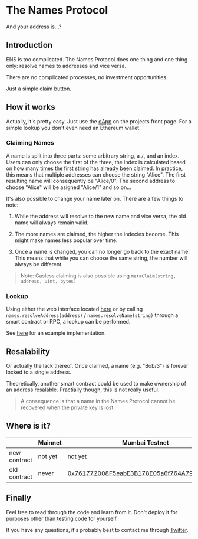 # The Names Protocol
And your address is...?

## Introduction
ENS is too complicated. 
The Names Protocol does one thing and one thing only: resolve names to addresses and vice versa.

There are no complicated processes, no investment opportunities.

Just a simple claim button.

## How it works
Actually, it's pretty easy. 
Just use the [dApp](https://names.nugget.network) on the projects front page.
For a simple lookup you don't even need an Ethereum wallet.

### Claiming Names
A name is split into three parts: some arbitrary string, a `/`, and an index.
Users can only choose the first of the three, the index is calculated based on how many times the first string has already been claimed.
In practice, this means that multiple addresses can choose the string "Alice". The first resulting name will consequently be "Alice/0". The second address to choose "Alice" will be asigned "Alice/1" and so on...

It's also possible to change your name later on. There are a few things to note: 

1) While the address will resolve to the new name and vice versa, the old name will always remain valid.

2) The more names are claimed, the higher the indecies become.
This might make names less popular over time.

3) Once a name is changed, you can no longer go back to the exact name. 
This means that while you can choose the same string, the number will always be different.

>Note: Gasless claiming is also possible using `metaClaim(string, address, uint, bytes)`

### Lookup
Using either the web interface located [here](https://names.nugget.network) or by calling `names.resolveAddress(address)` / `names.resolveName(string)` through a smart contract or RPC, a lookup can be performed.

See [here](/src) for an example implementation.

## Resalability
Or actually the lack thereof. 
Once claimed, a name (e.g. "Bob/3") is forever locked to a single address.

Theoretically, another smart contract could be used to make ownership of an address resalable.
Practially though, this is not really useful.

>A consequence is that a name in the Names Protocol cannot be recovered when the private key is lost.

## Where is it?
|         | Mainnet | Mumbai Testnet |
| ------- | ------- | ------- |
| new contract | not yet | not yet |
| old contract | never | [0x761772008F5eabE3B178E05a6f764A792F299B47](https://mumbai.polygonscan.com/address/0x761772008F5eabE3B178E05a6f764A792F299B47) |

## Finally
Feel free to read through the code and learn from it. 
Don't deploy it for purposes other than testing code for yourself.

If you have any questions, it's probably best to contact me through [Twitter](https://twitter.com/drefrajo).
